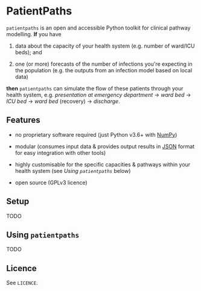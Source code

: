 # PatientPaths

`patientpaths` is an open and accessible Python toolkit for clinical pathway
modelling. **If** you have

1. data about the capacity of your health system (e.g. number of ward/ICU beds);
   and

2. one (or more) forecasts of the number of infections you're expecting in the
   population (e.g. the outputs from an infection model based on local data)

**then** `patientpaths` can simulate the flow of these patients through your
health system, e.g. _presentation at emergency department_ → _ward bed_ → _ICU
bed_ → _ward bed_ (recovery) → _discharge_.

## Features

- no proprietary software required (just Python v3.6+ with
  [NumPy](https://numpy.org))

- modular (consumes input data & provides output results in
  [JSON](https://www.json.org/json-en.html) format for easy integration with
  other tools)

- highly customisable for the specific capacities & pathways within your health
  system (see _Using `patientpaths`_ below)

- open source (GPLv3 licence)

## Setup

TODO

## Using `patientpaths`

TODO

## Licence

See `LICENCE`.

